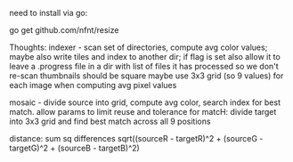need to install via go:

go get github.com/nfnt/resize



Thoughts:
indexer - scan set of directories, compute avg color values; 
maybe also write tiles and index to another dir; if flag is set also allow it to leave a .progress file in a dir with list of files it has processed so we don't re-scan
thumbnails should be square 
maybe use 3x3 grid (so 9 values) for each image when computing avg pixel values

mosaic - divide source into grid, compute avg color, search index for best match. allow params to limit reuse and tolerance
for matcH: divide target into 3x3 grid and find best match across all 9 positions



distance:
sum sq differences sqrt((sourceR - targetR)^2 + (sourceG - targetG)^2 + (sourceB - targetB)^2)

